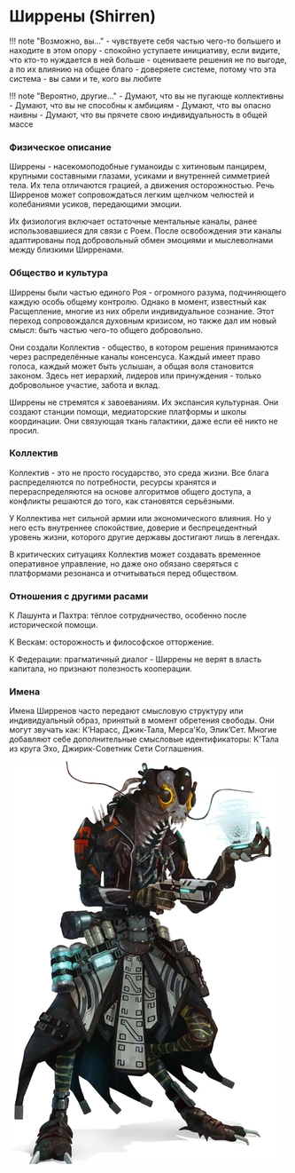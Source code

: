 # Ширрены (Shirren)

!!! note "Возможно, вы..."
    - чувствуете себя частью чего-то большего и находите в этом опору
    - спокойно уступаете инициативу, если видите, что кто-то нуждается в ней больше
    - оцениваете решения не по выгоде, а по их влиянию на общее благо
    - доверяете системе, потому что эта система - вы сами и те, кого вы любите

!!! note "Вероятно, другие..."
    - Думают, что вы не пугающе коллективны
    - Думают, что вы не способны к амбициям
    - Думают, что вы опасно наивны
    - Думают, что вы прячете свою индивидуальность в общей массе

### Физическое описание
Ширрены - насекомоподобные гуманоиды с хитиновым панцирем, крупными составными глазами, усиками и внутренней симметрией тела. Их тела отличаются грацией, а движения осторожностью. Речь Ширренов может сопровождаться легким щелчком челюстей и колебаниями усиков, передающими эмоции.

Их физиология включает остаточные ментальные каналы, ранее использовавшиеся для связи с Роем. После освобождения эти каналы адаптированы под добровольный обмен эмоциями и мыслеволнами между близкими Ширренами.

### Общество и культура

Ширрены были частью единого Роя - огромного разума, подчиняющего каждую особь общему контролю. Однако в момент, известный как Расщепление, многие из них обрели индивидуальное сознание. Этот переход сопровождался духовным кризисом, но также дал им новый смысл: быть частью чего-то общего добровольно.

Они создали Коллектив - общество, в котором решения принимаются через распределённые каналы консенсуса. Каждый имеет право голоса, каждый может быть услышан, а общая воля становится законом. Здесь нет иерархий, лидеров или принуждения - только добровольное участие, забота и вклад.

Ширрены не стремятся к завоеваниям. Их экспансия культурная. Они создают станции помощи, медиаторские платформы и школы координации. Они связующая ткань галактики, даже если её никто не просил.

### Коллектив
Коллектив - это не просто государство, это среда жизни. Все блага распределяются по потребности, ресурсы хранятся и перераспределяются на основе алгоритмов общего доступа, а конфликты решаются до того, как становятся серьёзными.

У Коллектива нет сильной армии или экономического влияния. Но у него есть внутреннее спокойствие, доверие и беспрецедентный уровень жизни, которого другие державы достигают лишь в легендах.

В критических ситуациях Коллектив может создавать временное оперативное управление, но даже оно обязано сверяться с платформами резонанса и отчитываться перед обществом.

### Отношения с другими расами
К Лашунта и Пахтра: тёплое сотрудничество, особенно после исторической помощи.

К Вескам: осторожность и философское отторжение.

К Федерации: прагматичный диалог - Ширрены не верят в власть капитала, но признают полезность кооперации.

### Имена
Имена Ширренов часто передают смысловую структуру или индивидуальный образ, принятый в момент обретения свободы. Они могут звучать как: К’Нарасс, Джик-Тала, Мерса'Ко, Элик’Сет. Многие добавляют себе дополнительные смысловые идентификаторы: К'Тала из круга Эхо, Джирик-Советник Сети Соглашения.

![Ширрен](/images/Shirren.webp)